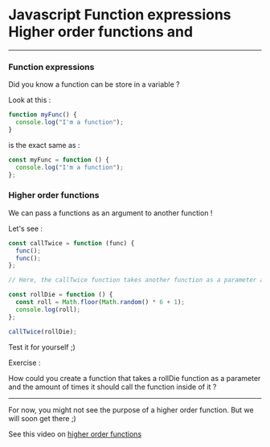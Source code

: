 # Javascript Function expressions Higher order functions and

---

### Function expressions

Did you know a function can be store in a variable ?

Look at this :

```js
function myFunc() {
  console.log("I'm a function");
}
```

is the exact same as :

```js
const myFunc = function () {
  console.log("I'm a function");
};
```

### Higher order functions

We can pass a functions as an argument to another function !

Let's see :

```js
const callTwice = function (func) {
  func();
  func();
};

// Here, the callTwice function takes another function as a parameter and call it two times

const rollDie = function () {
  const roll = Math.floor(Math.random() * 6 + 1);
  console.log(roll);
};

callTwice(rollDie);
```

Test it for yourself ;)

Exercise :

How could you create a function that takes a rollDie function as a parameter and the amount of times it should call the function inside of it ?

---

For now, you might not see the purpose of a higher order function. But we will soon get there ;)

See this video on [higher order functions](https://youtu.be/9E8Ih8sVy3M?si=Oy3jBIG01nlPkQfI)
